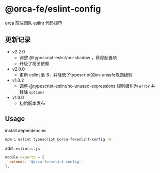# @orca-fe/eslint-config

orca 前端团队 eslint 代码规范

## 更新记录

- v2.2.0
  - 调整 @typescript-eslint/no-shadow ，移除配置项
  - 升级了相关依赖
- v2.0.0
  - 更新 eslint 到 8，并降低了typescript的on-unsafe规则级别
- v1.0.2
  - 调整 @typescript-eslint/no-unused-expressions 规则级别为 `error` 并移除 `options`
- v1.0.0
  - 初始版本发布

## Usage

install dependencies

```bash
npm i eslint typescript @orca-fe/eslint-config -D
```

add `.eslintrc.js`

```javascript
module.exports = {
  extends: '@orca-fe/eslint-config',
};
```
